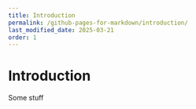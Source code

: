 ```yaml
---
title: Introduction
permalink: /github-pages-for-markdown/introduction/
last_modified_date: 2025-03-21
order: 1
---
```


# Introduction

Some stuff

